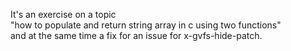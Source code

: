It's an exercise on a topic  
"how to populate and return string array in c using two functions"  
and at the same time a fix for an issue for x-gvfs-hide-patch. 
